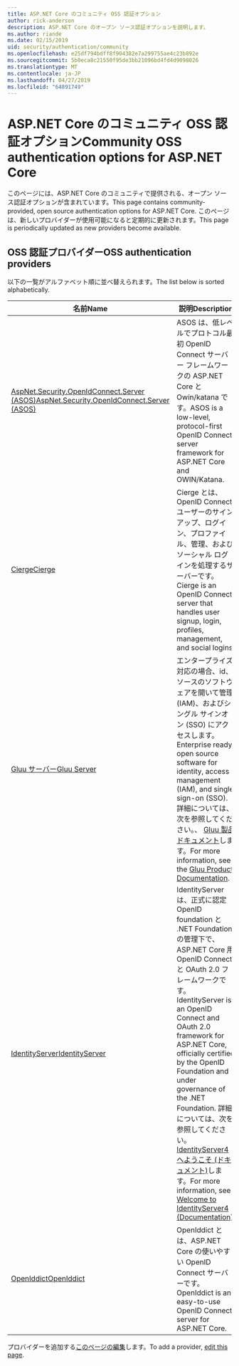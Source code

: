 ```yaml
---
title: ASP.NET Core のコミュニティ OSS 認証オプション
author: rick-anderson
description: ASP.NET Core のオープン ソース認証オプションを説明します。
ms.author: riande
ms.date: 02/15/2019
uid: security/authentication/community
ms.openlocfilehash: e25df794bdff8f904382e7a299755ae4c23b892e
ms.sourcegitcommit: 5b0eca8c21550f95de3bb21096bd4fd4d9098026
ms.translationtype: MT
ms.contentlocale: ja-JP
ms.lasthandoff: 04/27/2019
ms.locfileid: "64891749"
---
```

# <a name="community-oss-authentication-options-for-aspnet-core"></a><span data-ttu-id="25a82-103">ASP.NET Core のコミュニティ OSS 認証オプション</span><span class="sxs-lookup"><span data-stu-id="25a82-103">Community OSS authentication options for ASP.NET Core</span></span>

<span data-ttu-id="25a82-104">このページには、ASP.NET Core のコミュニティで提供される、オープン ソース認証オプションが含まれています。</span><span class="sxs-lookup"><span data-stu-id="25a82-104">This page contains community-provided, open source authentication options for ASP.NET Core.</span></span> <span data-ttu-id="25a82-105">このページは、新しいプロバイダーが使用可能になると定期的に更新されます。</span><span class="sxs-lookup"><span data-stu-id="25a82-105">This page is periodically updated as new providers become available.</span></span>

## <a name="oss-authentication-providers"></a><span data-ttu-id="25a82-106">OSS 認証プロバイダー</span><span class="sxs-lookup"><span data-stu-id="25a82-106">OSS authentication providers</span></span>

<span data-ttu-id="25a82-107">以下の一覧がアルファベット順に並べ替えられます。</span><span class="sxs-lookup"><span data-stu-id="25a82-107">The list below is sorted alphabetically.</span></span>

| <span data-ttu-id="25a82-108">名前</span><span class="sxs-lookup"><span data-stu-id="25a82-108">Name</span></span> | <span data-ttu-id="25a82-109">説明</span><span class="sxs-lookup"><span data-stu-id="25a82-109">Description</span></span> |
| ---- | ----------- |
| [<span data-ttu-id="25a82-110">AspNet.Security.OpenIdConnect.Server (ASOS)</span><span class="sxs-lookup"><span data-stu-id="25a82-110">AspNet.Security.OpenIdConnect.Server (ASOS)</span></span>](https://github.com/aspnet-contrib/AspNet.Security.OpenIdConnect.Server) | <span data-ttu-id="25a82-111">ASOS は、低レベルでプロトコル最初 OpenID Connect サーバー フレームワークの ASP.NET Core と Owin/katana です。</span><span class="sxs-lookup"><span data-stu-id="25a82-111">ASOS is a low-level, protocol-first OpenID Connect server framework for ASP.NET Core and OWIN/Katana.</span></span> |
| [<span data-ttu-id="25a82-112">Cierge</span><span class="sxs-lookup"><span data-stu-id="25a82-112">Cierge</span></span>](https://github.com/pwdless/Cierge) | <span data-ttu-id="25a82-113">Cierge とは、OpenID Connect ユーザーのサインアップ、ログイン、プロファイル、管理、およびソーシャル ログインを処理するサーバーです。</span><span class="sxs-lookup"><span data-stu-id="25a82-113">Cierge is an OpenID Connect server that handles user signup, login, profiles, management, and social logins.</span></span> |
| [<span data-ttu-id="25a82-114">Gluu サーバー</span><span class="sxs-lookup"><span data-stu-id="25a82-114">Gluu Server</span></span>](https://gluu.org/) | <span data-ttu-id="25a82-115">エンタープライズ対応の場合、id、ソースのソフトウェアを開いて管理 (IAM)、およびシングル サインオン (SSO) にアクセスします。</span><span class="sxs-lookup"><span data-stu-id="25a82-115">Enterprise ready, open source software for identity, access management (IAM), and single sign-on (SSO).</span></span> <span data-ttu-id="25a82-116">詳細については、次を参照してください。、 [Gluu 製品ドキュメント](https://gluu.org/docs/)します。</span><span class="sxs-lookup"><span data-stu-id="25a82-116">For more information, see the [Gluu Product Documentation](https://gluu.org/docs/).</span></span> |
| [<span data-ttu-id="25a82-117">IdentityServer</span><span class="sxs-lookup"><span data-stu-id="25a82-117">IdentityServer</span></span>](https://identityserver.io/) | <span data-ttu-id="25a82-118">IdentityServer は、正式に認定 OpenID foundation と .NET Foundation の管理下で、ASP.NET Core 用 OpenID Connect と OAuth 2.0 フレームワークです。</span><span class="sxs-lookup"><span data-stu-id="25a82-118">IdentityServer is an OpenID Connect and OAuth 2.0 framework for ASP.NET Core, officially certified by the OpenID Foundation and under governance of the .NET Foundation.</span></span> <span data-ttu-id="25a82-119">詳細については、次を参照してください。 [IdentityServer4 へようこそ (ドキュメント)](https://identityserver4.readthedocs.io/en/latest/)します。</span><span class="sxs-lookup"><span data-stu-id="25a82-119">For more information, see [Welcome to IdentityServer4 (Documentation)](https://identityserver4.readthedocs.io/en/latest/).</span></span> |
| [<span data-ttu-id="25a82-120">OpenIddict</span><span class="sxs-lookup"><span data-stu-id="25a82-120">OpenIddict</span></span>](https://github.com/openiddict/openiddict-core) | <span data-ttu-id="25a82-121">OpenIddict とは、ASP.NET Core の使いやすい OpenID Connect サーバーです。</span><span class="sxs-lookup"><span data-stu-id="25a82-121">OpenIddict is an easy-to-use OpenID Connect server for ASP.NET Core.</span></span> |

<span data-ttu-id="25a82-122">プロバイダーを追加する[このページの編集](https://github.com/login?return_to=https%3A%2F%2Fgithub.com%2Faspnet%2FDocs%2Fedit%2Fmaster%2Faspnetcore%2Fsecurity%2Fauthentication%2Fcommunity.md)します。</span><span class="sxs-lookup"><span data-stu-id="25a82-122">To add a provider, [edit this page](https://github.com/login?return_to=https%3A%2F%2Fgithub.com%2Faspnet%2FDocs%2Fedit%2Fmaster%2Faspnetcore%2Fsecurity%2Fauthentication%2Fcommunity.md).</span></span>
